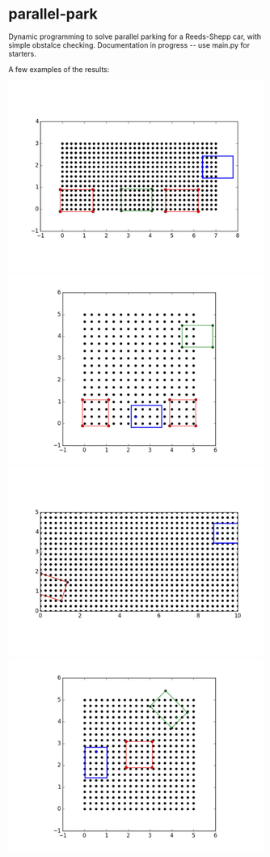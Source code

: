 # parallel-park

Dynamic programming to solve parallel parking for a Reeds-Shepp car, with simple obstalce checking. Documentation in progress -- use main.py for starters.

A few examples of the results:

![](/media/good_parallel.gif)
![](/media/leaving_the_spot.gif)
![](/media/good_long_park.gif)
![](/media/backup.gif)
